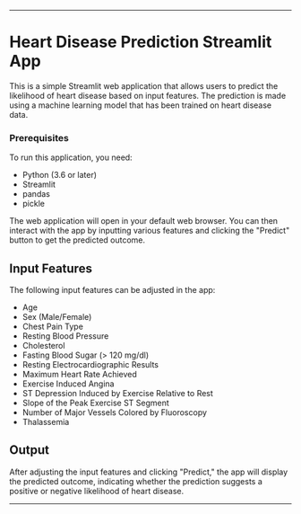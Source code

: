
---

# Heart Disease Prediction Streamlit App

This is a simple Streamlit web application that allows users to predict the likelihood of heart disease based on input features. The prediction is made using a machine learning model that has been trained on heart disease data.

### Prerequisites

To run this application, you need:

- Python (3.6 or later)
- Streamlit
- pandas
- pickle

The web application will open in your default web browser. You can then interact with the app by inputting various features and clicking the "Predict" button to get the predicted outcome.

## Input Features

The following input features can be adjusted in the app:

- Age
- Sex (Male/Female)
- Chest Pain Type
- Resting Blood Pressure
- Cholesterol
- Fasting Blood Sugar (> 120 mg/dl)
- Resting Electrocardiographic Results
- Maximum Heart Rate Achieved
- Exercise Induced Angina
- ST Depression Induced by Exercise Relative to Rest
- Slope of the Peak Exercise ST Segment
- Number of Major Vessels Colored by Fluoroscopy
- Thalassemia

## Output

After adjusting the input features and clicking "Predict," the app will display the predicted outcome, indicating whether the prediction suggests a positive or negative likelihood of heart disease.

---
